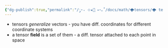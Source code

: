 ```yaml
---
{"dg-publish":true,"permalink":"/༘⋆₊ ⊹★🔭๋࣭ ⭑⋆｡˚/docs/math/🌩tensors/🌩 tensors/","tags":["math","tfg","tensors"]}
---
```



- tensors *generalize* vectors - you have diff. coordinates for different coordinate systems
- a tensor **field** is a set of them - a diff. tensor attached to each point in space


